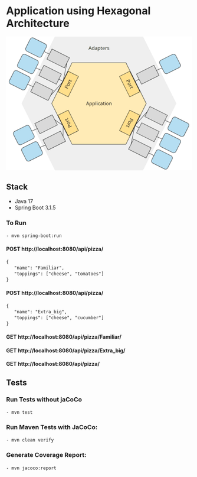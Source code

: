 # Application using Hexagonal Architecture

![Hexagonal Architecture](https://github.com/PDFAtauchi/hexagonal_architecture_java/blob/main/hexagonal-architecture.png?raw=true)

## Stack
- Java 17
- Spring Boot 3.1.5

### To Run
    - mvn spring-boot:run

#### POST http://localhost:8080/api/pizza/
 ```
{
    "name": "Familiar",
    "toppings": ["cheese", "tomatoes"]
}
```
#### POST http://localhost:8080/api/pizza/
 ```
{
    "name": "Extra_big",
    "toppings": ["cheese", "cucumber"]
}
```
#### GET http://localhost:8080/api/pizza/Familiar/
#### GET http://localhost:8080/api/pizza/Extra_big/
#### GET http://localhost:8080/api/pizza/

##### 
## Tests
### Run Tests without jaCoCo
    - mvn test

### Run Maven Tests with JaCoCo:
    - mvn clean verify

### Generate Coverage Report:
    - mvn jacoco:report